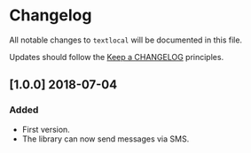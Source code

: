 # Changelog

All notable changes to `textlocal` will be documented in this file.

Updates should follow the [Keep a CHANGELOG](http://keepachangelog.com/) principles.

## [1.0.0] 2018-07-04

### Added
- First version.
- The library can now send messages via SMS.
